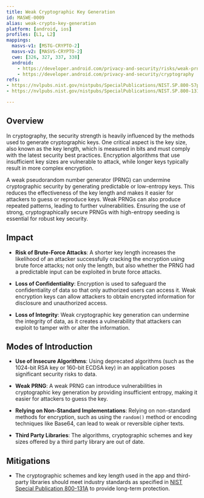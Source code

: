 ```yaml
---
title: Weak Cryptographic Key Generation
id: MASWE-0009
alias: weak-crypto-key-generation
platform: [android, ios]
profiles: [L1, L2]
mappings:
  masvs-v1: [MSTG-CRYPTO-2]
  masvs-v2: [MASVS-CRYPTO-2]
  cwe: [326, 327, 337, 338]
  android: 
    - https://developer.android.com/privacy-and-security/risks/weak-prng
    - https://developer.android.com/privacy-and-security/cryptography
refs:
- https://nvlpubs.nist.gov/nistpubs/SpecialPublications/NIST.SP.800-57pt1r5.pdf
- https://nvlpubs.nist.gov/nistpubs/SpecialPublications/NIST.SP.800-131Ar2.pdf

---
```


## Overview


In cryptography, the security strength is heavily influenced by the methods used to generate cryptographic keys. One critical aspect is the key size, also known as the key length, which is measured in bits and must comply with the latest security best practices. Encryption algorithms that use insufficient key sizes are vulnerable to attack, while longer keys typically result in more complex encryption.

A weak pseudorandom number generator (PRNG) can undermine cryptographic security by generating predictable or low-entropy keys. This reduces the effectiveness of the key length and makes it easier for attackers to guess or reproduce keys. Weak PRNGs can also produce repeated patterns, leading to further vulnerabilities. Ensuring the use of strong, cryptographically secure PRNGs with high-entropy seeding is essential for robust key security.

## Impact

- **Risk of Brute-Force Attacks**:
A shorter key length increases the likelihood of an attacker successfully cracking the encryption using brute force attacks; not only the length, but also whether the PRNG had a predictable input can be exploited in brute force attacks.

- **Loss of  Confidentiality**:
Encryption is used to safeguard the confidentiality of data so that only authorized users can access it. Weak encryption keys can allow attackers to obtain encrypted information for disclosure and unauthorized access.

- **Loss of Integrity**:
Weak cryptographic key generation can undermine the integrity of data, as it creates a vulnerability that attackers can exploit to tamper with or alter the information.

## Modes of Introduction

- **Use of Insecure Algorithms**:
Using deprecated algorithms (such as the 1024-bit RSA key or 160-bit ECDSA key) in an application poses significant security risks to data.

- **Weak PRNG**:
A weak PRNG can introduce vulnerabilities in cryptographic key generation by providing insufficient entropy, making it easier for attackers to guess the key.

- **Relying on Non-Standard Implementations**:
Relying on non-standard methods for encryption, such as using the `random()` method or encoding techniques like Base64, can lead to weak or reversible cipher texts.

- **Third Party Libraries**:
The algorithms, cryptographic schemes and key sizes offered by a third party library are out of date.

## Mitigations

- The cryptographic schemes and key length used in the app and third-party libraries should meet industry standards as specified in [NIST Special Publication 800-131A](https://nvlpubs.nist.gov/nistpubs/SpecialPublications/NIST.SP.800-131Ar2.pdf) to provide long-term protection.
